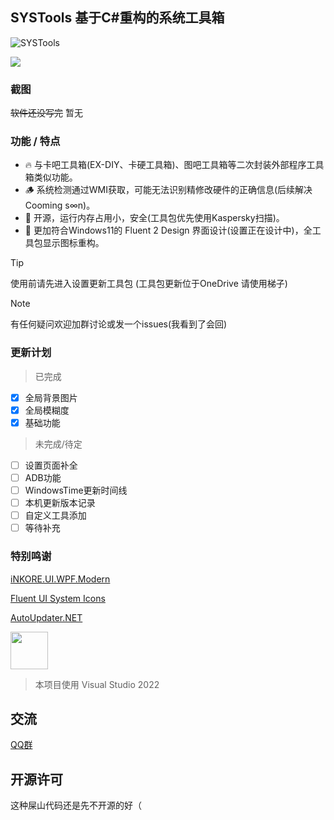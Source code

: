 ## SYSTools 基于C#重构的系统工具箱

![SYSTools](https://socialify.git.ci/Hikarisame-Technology/SYSTools/image?description=1&font=Jost&forks=1&issues=1&language=1&logo=https%3A%2F%2Fone.hksstudio.work%2Fd%2FOther%2FOther_Resource%2FSYSTools_LOGO.svg&name=1&owner=1&pattern=Floating%20Cogs&pulls=1&stargazers=1&theme=Dark)
  
![](https://img.shields.io/badge/Language-C%23-blue)

  
### 截图
  
~~软件还没写完~~ 暂无

### 功能 / 特点

- 🔥 与卡吧工具箱(EX-DIY、卡硬工具箱)、图吧工具箱等二次封装外部程序工具箱类似功能。  
- 🪵 系统检测通过WMI获取，可能无法识别精修改硬件的正确信息(后续解决Cooming s∞n)。  
- 🍕 开源，运行内存占用小，安全(工具包优先使用Kaspersky扫描)。  
- 💫 更加符合Windows11的 Fluent 2 Design 界面设计(设置正在设计中)，全工具包显示图标重构。  

> [!TIP]
> 使用前请先进入设置更新工具包 (工具包更新位于OneDrive 请使用梯子)

> [!NOTE]
> 有任何疑问欢迎加群讨论或发一个issues(我看到了会回)

### 更新计划
>已完成
- [x] 全局背景图片
- [x] 全局模糊度
- [x] 基础功能

>未完成/待定
- [ ] 设置页面补全
- [ ] ADB功能
- [ ] WindowsTime更新时间线
- [ ] 本机更新版本记录
- [ ] 自定义工具添加
- [ ] 等待补充

### 特别鸣谢 

[iNKORE.UI.WPF.Modern](https://github.com/iNKORE-NET/UI.WPF.Modern)

[Fluent UI System Icons](https://github.com/microsoft/fluentui-system-icons)

[AutoUpdater.NET](https://github.com/ravibpatel/AutoUpdater.NET)

<img src="https://visualstudio.microsoft.com/wp-content/uploads/2021/10/Product-Icon.svg" width="60"/>

>本项目使用 Visual Studio 2022

## 交流

[QQ群](https://jq.qq.com/?_wv=1027&k=OdcgcHfD)

## 开源许可

这种屎山代码还是先不开源的好（
